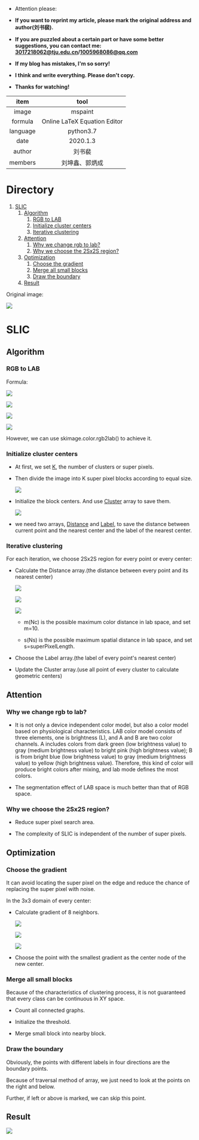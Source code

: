 - Attention please: 

- **If you want to reprint my article, please mark the original address and author(刘书裴).**

- **If you are puzzled about a certain part or have some better suggestions, you can contact me: [3017218062@tju.edu.cn]()/[1005968086@qq.com]()**

- **If my blog has mistakes, I'm so sorry!**

- **I think and write everything. Please don't copy.**

- **Thanks for watching!**

| item | tool |
| :---: | :---: |
| image | mspaint |
| formula | Online LaTeX Equation Editor |
| language | python3.7 |
| date | 2020.1.3 |
| author | 刘书裴 |
| members | 刘坤鑫、郭炳成 |

# Directory

1. [SLIC](#1)
    1. [Algorithm](#1.1)
        1. [RGB to LAB](#1.1.1)
        2. [Initialize cluster centers](#1.1.2)
        3. [Iterative clustering](#1.1.3)
    2. [Attention](#1.2)
        1. [Why we change rgb to lab?](#1.2.1)
        2. [Why we choose the 2Sx2S region?](#1.2.2)
    3. [Optimization](#1.3)
        1. [Choose the gradient](#1.3.1)
        2. [Merge all small blocks](#1.3.2)
        3. [Draw the boundary](#1.3.3)
    4. [Result](#1.4)
    
Original image:

![](../image/lena.png)

# SLIC
<a id="1"/>

## Algorithm
<a id="1.1"/>

### RGB to LAB
<a id="1.1.1"/>

Formula:

![](../resource/gradient_ascent_based/SLIC/rgb2lab1.gif)

![](../resource/gradient_ascent_based/SLIC/L.gif)

![](../resource/gradient_ascent_based/SLIC/a.gif)

![](../resource/gradient_ascent_based/SLIC/b.gif)

However, we can use skimage.color.rgb2lab() to achieve it.

### Initialize cluster centers
<a id="1.1.2"/>

- At first, we set [K](), the number of clusters or super pixels.

- Then divide the image into K super pixel blocks according to equal size.

    ![](../resource/gradient_ascent_based/SLIC/S.gif)

- Initialize the block centers. And use [Cluster]() array to save them.

    ![](../resource/gradient_ascent_based/SLIC/initial.png)

- we need two arrays, [Distance]() and [Label](), to save the distance between current point and the nearest center and the label of the nearest center.

### Iterative clustering
<a id="1.1.3"/>

For each iteration, we choose 2Sx2S region for every point or every center:

- Calculate the Distance array.(the distance between every point and its nearest center)

    ![](../resource/gradient_ascent_based/SLIC/dc.gif)

    ![](../resource/gradient_ascent_based/SLIC/ds.gif)

    ![](../resource/gradient_ascent_based/SLIC/d.gif)
    
    - m(Nc) is the possible maximum color distance in lab space, and set m=10.
    
    - s(Ns) is the possible maximum spatial distance in lab space, and set s=superPixelLength.

- Choose the Label array.(the label of every point's nearest center)

- Update the Cluster array.(use all point of every cluster to calculate geometric centers)

## Attention
<a id="1.2"/>

### Why we change rgb to lab?
<a id="1.2.1"/>

- It is not only a device independent color model, but also a color model based on physiological characteristics. LAB color model consists of three elements, one is brightness (L), and A and B are two color channels. A includes colors from dark green (low brightness value) to gray (medium brightness value) to bright pink (high brightness value); B is from bright blue (low brightness value) to gray (medium brightness value) to yellow (high brightness value). Therefore, this kind of color will produce bright colors after mixing, and lab mode defines the most colors.

- The segmentation effect of LAB space is much better than that of RGB space.

### Why we choose the 2Sx2S region?
<a id="1.2.2"/>

- Reduce super pixel search area.

- The complexity of SLIC is independent of the number of super pixels.

## Optimization
<a id="1.3"/>

### Choose the gradient
<a id="1.3.1"/>

It can avoid locating the super pixel on the edge and reduce the chance of replacing the super pixel with noise.

In the 3x3 domain of every center:

- Calculate gradient of 8 neighbors.

    ![](../resource/gradient_ascent_based/SLIC/dx.gif)
    
    ![](../resource/gradient_ascent_based/SLIC/dy.gif)
    
    ![](../resource/gradient_ascent_based/SLIC/g.gif)

- Choose the point with the smallest gradient as the center node of the new center.

### Merge all small blocks
<a id="1.3.2"/>

Because of the characteristics of clustering process, it is not guaranteed that every class can be continuous in XY space.

- Count all connected graphs.

- Initialize the threshold.

- Merge small block into nearby block.

### Draw the boundary
<a id="1.3.3"/>

Obviously, the points with different labels in four directions are the boundary points.

Because of traversal method of array, we just need to look at the points on the right and below.

Further, if left or above is marked, we can skip this point.

## Result
<a id="1.4"/>

![](../result/lena_SLIC.png)